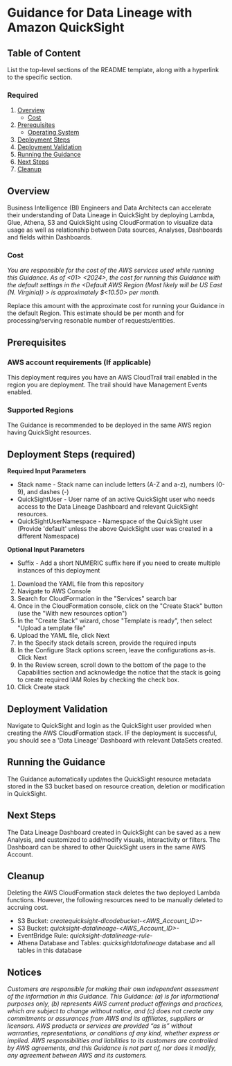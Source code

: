 # Guidance for Data Lineage with Amazon QuickSight

## Table of Content

List the top-level sections of the README template, along with a hyperlink to the specific section.

### Required

1. [Overview](#overview-required)
    - [Cost](#cost)
2. [Prerequisites](#prerequisites-required)
    - [Operating System](#operating-system-required)
3. [Deployment Steps](#deployment-steps-required)
4. [Deployment Validation](#deployment-validation-required)
5. [Running the Guidance](#running-the-guidance-required)
6. [Next Steps](#next-steps-required)
7. [Cleanup](#cleanup-required)

## Overview

Business Intelligence (BI) Engineers and Data Architects can accelerate their understanding of Data Lineage in QuickSight by deploying Lambda, Glue, Athena, S3 and QuickSight using CloudFormation to visualize data usage as well as relationship between Data sources, Analyses, Dashboards and fields within Dashboards.

### Cost

_You are responsible for the cost of the AWS services used while running this Guidance. As of <01> <2024>, the cost for running this Guidance with the default settings in the <Default AWS Region (Most likely will be US East (N. Virginia)) > is approximately $<10.50> per month._

Replace this amount with the approximate cost for running your Guidance in the default Region. This estimate should be per month and for processing/serving resonable number of requests/entities.


## Prerequisites

### AWS account requirements (If applicable)

This deployment requires you have an AWS CloudTrail trail enabled in the region you are deployment. The trail should have Management Events enabled.

### Supported Regions

The Guidance is recommended to be deployed in the same AWS region having QuickSight resources.

## Deployment Steps (required)

**Required Input Parameters**
- Stack name - Stack name can include letters (A-Z and a-z), numbers (0-9), and dashes (-)
- QuickSightUser - User name of an active QuickSight user who needs access to the Data Lineage Dashboard and relevant QuickSight resources.
- QuickSightUserNamespace - Namespace of the QuickSight user (Provide 'default' unless the above QuickSight user was created in a different Namespace)

**Optional Input Parameters**
- Suffix - Add a short NUMERIC suffix here if you need to create multiple instances of this deployment

1. Download the YAML file from this repository
2. Navigate to AWS Console
3. Search for CloudFormation in the "Services" search bar
4. Once in the CloudFormation console, click on the "Create Stack" button (use the "With new resources option")
5. In the "Create Stack" wizard, chose "Template is ready", then select "Upload a template file"
6. Upload the YAML file, click Next
7. In the Specify stack details screen, provide the required inputs
8. In the Configure Stack options screen, leave the configurations as-is. Click Next
9. In the Review screen, scroll down to the bottom of the page to the Capabilities section and acknowledge the notice that the stack is going to create required IAM Roles by checking the check box. 
10. Click Create stack


## Deployment Validation

Navigate to QuickSight and login as the QuickSight user provided when creating the AWS CloudFormation stack. IF the deployment is successful, you should see a 'Data Lineage' Dashboard with relevant DataSets created.


## Running the Guidance

The Guidance automatically updates the QuickSight resource metadata stored in the S3 bucket based on resource creation, deletion or modification in QuickSight.

## Next Steps

The Data Lineage Dashboard created in QuickSight can be saved as a new Analysis, and customized to add/modify visuals, interactivity or filters. The Dashboard can be shared to other QuickSight users in the same AWS Account.

## Cleanup

Deleting the AWS CloudFormation stack deletes the two deployed Lambda functions. However, the following resources need to be manually deleted to accruing cost.

- S3 Bucket: *createquicksight-dlcodebucket-<AWS_Account_ID>-<Suffix>*
- S3 Bucket: *quicksight-datalineage-<AWS_Account_ID>-<Suffix>*
- EventBridge Rule: *quicksight-datalineage-rule-<Suffix>*
- Athena Database and Tables: *quicksightdatalineage* database and all tables in this database

## Notices

*Customers are responsible for making their own independent assessment of the information in this Guidance. This Guidance: (a) is for informational purposes only, (b) represents AWS current product offerings and practices, which are subject to change without notice, and (c) does not create any commitments or assurances from AWS and its affiliates, suppliers or licensors. AWS products or services are provided “as is” without warranties, representations, or conditions of any kind, whether express or implied. AWS responsibilities and liabilities to its customers are controlled by AWS agreements, and this Guidance is not part of, nor does it modify, any agreement between AWS and its customers.*

